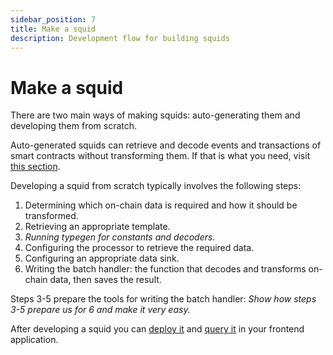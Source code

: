 ```yaml
---
sidebar_position: 7
title: Make a squid
description: Development flow for building squids
---
```


# Make a squid

There are two main ways of making squids: auto-generating them and developing them from scratch.

Auto-generated squids can retrieve and decode events and transactions of smart contracts without transforming them. If that is what you need, visit [this section](/dead).

Developing a squid from scratch typically involves the following steps:

1. Determining which on-chain data is required and how it should be transformed.
2. Retrieving an appropriate template.
3. *Running typegen for constants and decoders.*
4. Configuring the processor to retrieve the required data.
5. Configuring an appropriate data sink.
6. Writing the batch handler: the function that decodes and transforms on-chain data, then saves the result.

Steps 3-5 prepare the tools for writing the batch handler:
*Show how steps 3-5 prepare us for 6 and make it very easy.*

After developing a squid you can [deploy it](/dead) and [query it](/dead) in your frontend application.
